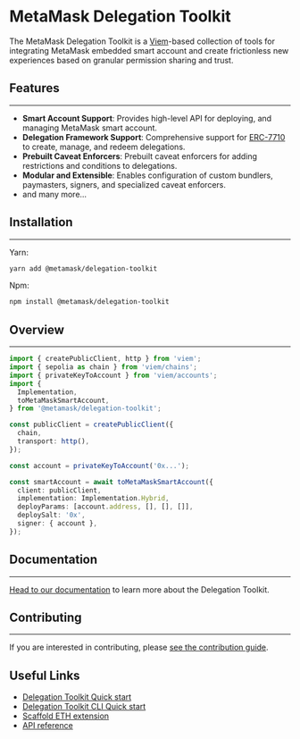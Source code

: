 # MetaMask Delegation Toolkit

The MetaMask Delegation Toolkit is a [Viem](https://viem.sh)-based collection of tools for integrating MetaMask embedded smart account and create frictionless new experiences based on granular permission sharing and trust.

## Features

---

- **Smart Account Support**: Provides high-level API for deploying, and managing MetaMask smart account.
- **Delegation Framework Support**: Comprehensive support for [ERC-7710](https://eips.ethereum.org/EIPS/eip-7710) to create, manage, and redeem delegations.
- **Prebuilt Caveat Enforcers**: Prebuilt caveat enforcers for adding restrictions and conditions to delegations.
- **Modular and Extensible**: Enables configuration of custom bundlers, paymasters, signers, and specialized caveat enforcers.
- and many more...

## Installation

---

Yarn:

```sh
yarn add @metamask/delegation-toolkit
```

Npm:

```sh
npm install @metamask/delegation-toolkit
```

## Overview

---

```ts
import { createPublicClient, http } from 'viem';
import { sepolia as chain } from 'viem/chains';
import { privateKeyToAccount } from 'viem/accounts';
import {
  Implementation,
  toMetaMaskSmartAccount,
} from '@metamask/delegation-toolkit';

const publicClient = createPublicClient({
  chain,
  transport: http(),
});

const account = privateKeyToAccount('0x...');

const smartAccount = await toMetaMaskSmartAccount({
  client: publicClient,
  implementation: Implementation.Hybrid,
  deployParams: [account.address, [], [], []],
  deploySalt: '0x',
  signer: { account },
});
```

## Documentation

---

[Head to our documentation](https://docs.gator.metamask.io) to learn more about the Delegation Toolkit.

## Contributing

---

If you are interested in contributing, please [see the contribution guide](/CONTRIBUTING.md#Contributing).

## Useful Links

- [Delegation Toolkit Quick start](https://docs.metamask.io/delegation-toolkit/get-started/quickstart/)
- [Delegation Toolkit CLI Quick start](https://docs.metamask.io/delegation-toolkit/development/get-started/cli-quickstart/)
- [Scaffold ETH extension](https://github.com/metamask/gator-extension)
- [API reference](https://docs.metamask.io/delegation-toolkit/development/reference/)
